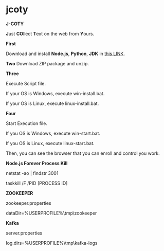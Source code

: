 # jcoty


**J-COTY**

**J**ust **CO**llect **T**ext on the web from **Y**ours.


**First**

Download and install **Node.js**, **Python**, **JDK** in [this LINK](https://drive.google.com/drive/folders/1JCV8mvFtIXyZU1_v2MubHQOKHQ_IluQK?usp=sharing "Google Driver").

__Two__
Download ZIP package and unzip.


__Three__

Execute Script file.

If your OS is Windows, execute win-install.bat.

If your OS is Linux, execute linux-install.bat.


__Four__

Start Execution file.

If you OS is Windows, execute win-start.bat.

If you OS is Linux, execute linux-start.bat.

Then, you can see the browser that you can enroll and control you work.


__Node.js Forever Process Kill__

netstat -ao | findstr 3001

taskkill /F /PID [PROCESS ID]


__ZOOKEEPER__

zookeeper.properties

dataDir=%USERPROFILE%\tmp\zookeeper


__Kafka__

server.properties

log.dirs=%USERPROFILE%\tmp\kafka-logs



